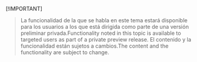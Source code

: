  [!IMPORTANT]
> <span data-ttu-id="14c05-101">La funcionalidad de la que se habla en este tema estará disponible para los usuarios a los que está dirigida como parte de una versión preliminar privada.</span><span class="sxs-lookup"><span data-stu-id="14c05-101">Functionality noted in this topic is available to targeted users as part of a private preview release.</span></span> <span data-ttu-id="14c05-102">El contenido y la funcionalidad están sujetos a cambios.</span><span class="sxs-lookup"><span data-stu-id="14c05-102">The content and the functionality are subject to change.</span></span> 
